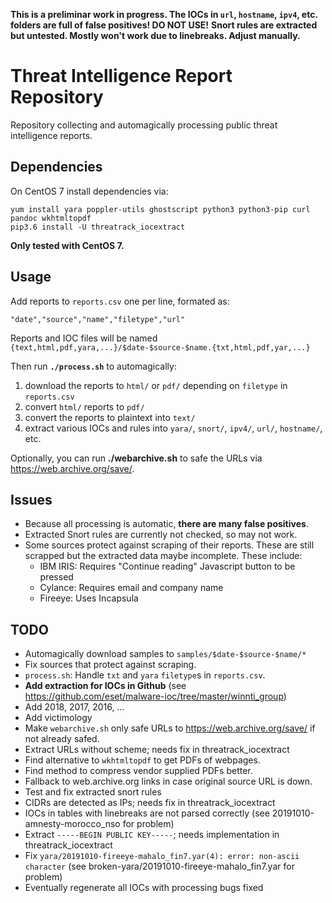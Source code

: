 **This is a preliminar work in progress. The IOCs in `url`, `hostname`, `ipv4`, etc. folders are full of false positives! DO NOT USE!**
**Snort rules are extracted but untested. Mostly won't work due to linebreaks. Adjust manually.**

# Threat Intelligence Report Repository

Repository collecting and automagically processing public threat intelligence reports.

## Dependencies

On CentOS 7 install dependencies via:

```
yum install yara poppler-utils ghostscript python3 python3-pip curl pandoc wkhtmltopdf
pip3.6 install -U threatrack_iocextract
```

**Only tested with CentOS 7.**

## Usage

Add reports to `reports.csv` one per line, formated as:

```
"date","source","name","filetype","url"
```

Reports and IOC files will be named `{text,html,pdf,yara,...}/$date-$source-$name.{txt,html,pdf,yar,...}`

Then run **`./process.sh`** to automagically:

1. download the reports to `html/` or `pdf/` depending on `filetype` in `reports.csv`
2. convert `html/` reports to `pdf/`
3. convert the reports to plaintext into `text/`
4. extract various IOCs and rules into `yara/`, `snort/`, `ipv4/`, `url/`, `hostname/`, etc.

Optionally, you can run **./webarchive.sh** to safe the URLs via <https://web.archive.org/save/>.

## Issues

- Because all processing is automatic, **there are many false positives**.
- Extracted Snort rules are currently not checked, so may not work.
- Some sources protect against scraping of their reports. These are still scrapped but the extracted data maybe incomplete. These include:
	- IBM IRIS: Requires "Continue reading" Javascript button to be pressed
	- Cylance: Requires email and company name
	- Fireeye: Uses Incapsula

## TODO

- Automagically download samples to `samples/$date-$source-$name/*`
- Fix sources that protect against scraping.
- `process.sh`: Handle `txt` and `yara` `filetype`s in `reports.csv`.
- **Add extraction for IOCs in Github** (see <https://github.com/eset/malware-ioc/tree/master/winnti_group>)
- Add 2018, 2017, 2016, ...
- Add victimology
- Make `webarchive.sh` only safe URLs to <https://web.archive.org/save/> if not already safed.
- Extract URLs without scheme; needs fix in threatrack_iocextract
- Find alternative to `wkhtmltopdf` to get PDFs of webpages.
- Find method to compress vendor supplied PDFs better.
- Fallback to web.archive.org links in case original source URL is down.
- Test and fix extracted snort rules
- CIDRs are detected as IPs; needs fix in threatrack_iocextract
- IOCs in tables with linebreaks are not parsed correctly (see 20191010-amnesty-morocco_nso for problem)
- Extract `-----BEGIN PUBLIC KEY-----`; needs implementation in threatrack_iocextract
- Fix `yara/20191010-fireeye-mahalo_fin7.yar(4): error: non-ascii character` (see broken-yara/20191010-fireeye-mahalo_fin7.yar for problem)
- Eventually regenerate all IOCs with processing bugs fixed

